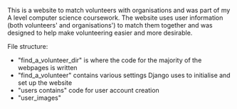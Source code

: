 This is a website to match volunteers with organisations and was part of my A level computer science coursework.
The website uses user information (both volunteers' and organisations') to match them together and was designed to help make volunteering easier and more desirable.

File structure:
* "find_a_volunteer_dir" is where the code for the majority of the webpages is written
* "find_a_volunteer" contains various settings Django uses to initialise and set up the website
* "users contains" code for user account creation
* "user_images" 
